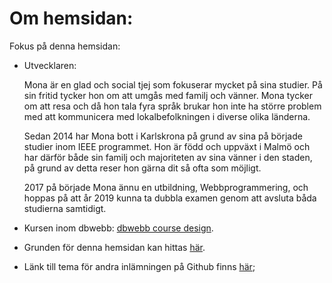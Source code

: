 Om hemsidan:
==============================================

Fokus på denna hemsidan:


* Utvecklaren:

  Mona är en glad och social tjej som fokuserar mycket på sina studier. På sin fritid tycker hon om att umgås med familj och vänner. Mona tycker om att resa och då hon tala fyra språk brukar hon inte ha större problem med att kommunicera med lokalbefolkningen i diverse olika länderna.

  Sedan 2014 har Mona bott i Karlskrona på grund av sina på började studier inom IEEE programmet. Hon är född och uppväxt i Malmö och har därför både sin familj och majoriteten av sina vänner i den staden, på grund av detta reser hon gärna dit så ofta som möjligt.

  2017 på började Mona ännu en utbildning, Webbprogrammering, och hoppas på att år 2019 kunna ta dubbla examen genom att avsluta båda studierna samtidigt.


* Kursen inom dbwebb: [dbwebb course design](http://dbwebb.se/design).

* Grunden för denna hemsidan kan hittas   [här](https://github.com/monagolpagon/anax-flat/tree/1.0.0).

* Länk till tema för andra inlämningen på Github finns [här](https://github.com/monagolpagon/anax-flat-theme);
